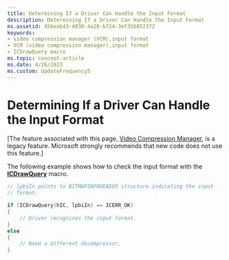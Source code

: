 ```yaml
---
title: Determining If a Driver Can Handle the Input Format
description: Determining If a Driver Can Handle the Input Format
ms.assetid: 456eab43-d830-4a28-b724-3ef35b852372
keywords:
- video compression manager (VCM),input format
- VCM (video compression manager),input format
- ICDrawQuery macro
ms.topic: concept-article
ms.date: 4/26/2023
ms.custom: UpdateFrequency5
---
```


# Determining If a Driver Can Handle the Input Format

\[The feature associated with this page, [Video Compression Manager](/windows/win32/multimedia/video-compression-manager), is a legacy feature. Microsoft strongly recommends that new code does not use this feature.\]

The following example shows how to check the input format with the [**ICDrawQuery**](/windows/desktop/api/Vfw/nf-vfw-icdrawquery) macro.


```C++
// lpbiIn points to BITMAPINFOHEADER structure indicating the input 
// format. 

if (ICDrawQuery(hIC, lpbiIn) == ICERR_OK) 
{ 
    // Driver recognizes the input format. 
} 
else 
{ 
    // Need a different decompressor. 
} 
 
```



 

 




